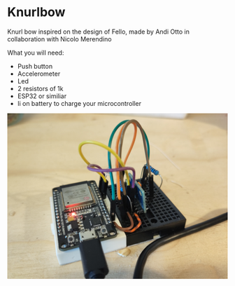 # Knurlbow
Knurl bow inspired on the design of Fello, made by Andi Otto in collaboration with Nicolo Merendino


What you will need:

* Push button
* Accelerometer
* Led
* 2 resistors of 1k
* ESP32 or similiar
* li on battery to charge your microcontroller


![alt text](https://github.com/Rafaele-Andrade/Knurlbow/blob/main/IMG_20230530_115403.jpg)
